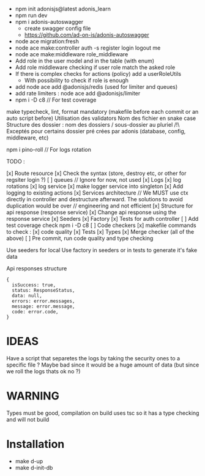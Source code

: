 - npm init adonisjs@latest adonis_learn
- npm run dev
- npm i adonis-autoswagger
  - create swagger config file
  - https://github.com/ad-on-is/adonis-autoswagger
- node ace migration:fresh
- node ace make:controller auth -s register login logout me
- node ace make:middleware role_middleware
- Add role in the user model and in the table (with enum)
- Add role middleware checking if user role match the asked role
- If there is complex checks for actions (policy) add a userRoleUtils
  - With possibility to check if role is enough
- add node ace add @adonisjs/redis (used for limiter and queues)
- add rate limiters : node ace add @adonisjs/limiter
- npm i -D c8 // For test coverage

make typecheck, lint, format mandatory (makefile before each commit or an auto script before)
Utilisation des validators
Nom des fichier en snake case
Structure des dossier :
nom des dossiers / sous-dossier au pluriel
/!\ Exceptés pour certains dossier pré crées par adonis (database, config, middleware, etc)

npm i pino-roll // For logs rotation

TODO :

[x] Route resource
  [x] Check the syntax (store, destroy etc, or other for regsiter login ?)
[ ] queues // Ignore for now, not used
[x] Logs
[x] log rotations
[x] log service
[x] make logger service into singleton
[x] Add logging to existing actions
[x] Services architecture
// We MUST use ctx directly in controller and destructure afterward. The solutions to avoid duplication would be over
// engineering and not efficient
[x] Structure for api response (response service)
[x] Change api response using the response service
[x] Seeders
[x] Factory
[x] Tests for auth controller
  [ ] Add test coverage check npm i -D c8
[ ] Code checkers
  [x] makefile commands to check :
    [x] code quality
    [x] Tests
    [x] Types
    [x] Merge checker (all of the above)
  [ ] Pre commit, run code quality and type checking


Use seeders for local
Use factory in seeders or in tests to generate it's fake data

Api responses structure

```
{
  isSuccess: true,
  status: ResponseStatus,
  data: null,
  errors: error.messages,
  message: error.message,
  code: error.code,
}
```

# IDEAS

Have a script that separetes the logs by taking the security ones to a specific file ?
Maybe bad since it would be a huge amount of data (but since we roll the logs thats ok no ?)

# WARNING

Types must be good, compilation on build uses tsc so it has a type checking and will not build

# Installation

- make d-up
- make d-init-db
